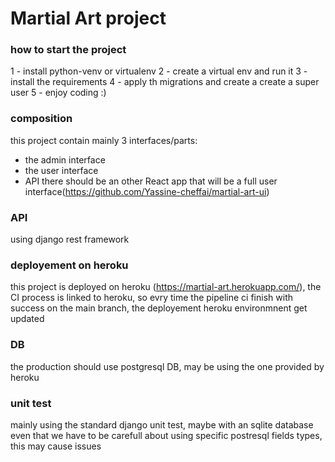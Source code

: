 # Martial Art project #


### how to start the project
1 - install python-venv or virtualenv
2 - create a virtual env and run it
3 - install the requirements
4 - apply th migrations and create a create a super user
5 - enjoy coding :)

### composition
this project contain mainly 3 interfaces/parts:
  - the admin interface
  - the user interface
  - API
there should be an other React app that will be a full user interface(https://github.com/Yassine-cheffai/martial-art-ui)

### API
using django rest framework

### deployement on heroku
this project is deployed on heroku (https://martial-art.herokuapp.com/), the CI process is linked to heroku, so evry time the pipeline ci finish with success on the main branch, the deployement heroku environmnent get updated

### DB
the production should use postgresql DB, may be using the one provided by heroku

### unit test
mainly using the standard django unit test, maybe with an sqlite database even that we have to be carefull about using specific postresql fields types, this may cause issues
